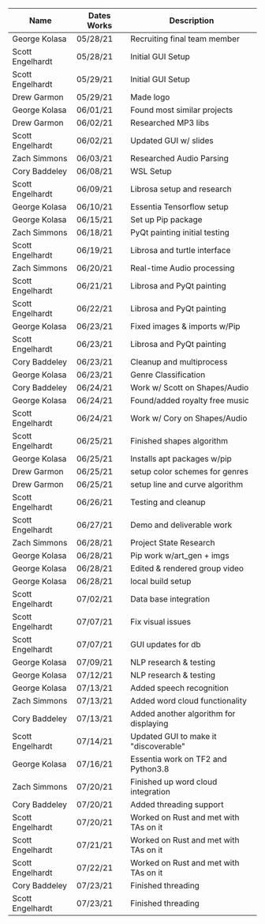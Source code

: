 |    Name          | Dates Works  |     Description                       |
| ---------------  | -----------  | ---------------------------           |
| George Kolasa    | 05/28/21     | Recruiting final team member          |
| Scott Engelhardt | 05/28/21     | Initial GUI Setup                     |
| Scott Engelhardt | 05/29/21     | Initial GUI Setup                     |
| Drew Garmon      | 05/29/21     | Made logo                             |
| George Kolasa    | 06/01/21     | Found most similar projects           |
| Drew Garmon      | 06/02/21     | Researched MP3 libs                   |
| Scott Engelhardt | 06/02/21     | Updated GUI w/ slides                 |
| Zach Simmons     | 06/03/21     | Researched Audio Parsing              |
| Cory Baddeley    | 06/08/21     | WSL Setup                             |
| Scott Engelhardt | 06/09/21     | Librosa setup and research            |
| George Kolasa    | 06/10/21     | Essentia Tensorflow setup             |
| George Kolasa    | 06/15/21     | Set up Pip package                    |
| Zach Simmons     | 06/18/21     | PyQt painting initial testing         |
| Scott Engelhardt | 06/19/21     | Librosa and turtle interface          |
| Zach Simmons     | 06/20/21     | Real-time Audio processing            |
| Scott Engelhardt | 06/21/21     | Librosa and PyQt painting             |
| Scott Engelhardt | 06/22/21     | Librosa and PyQt painting             |
| George Kolasa    | 06/23/21     | Fixed images & imports w/Pip          |
| Scott Engelhardt | 06/23/21     | Librosa and PyQt painting             |
| Cory Baddeley    | 06/23/21     | Cleanup and multiprocess              |
| George Kolasa    | 06/23/21     | Genre Classification                  |
| Cory Baddeley    | 06/24/21     | Work w/ Scott on Shapes/Audio         |
| George Kolasa    | 06/24/21     | Found/added royalty free music        |
| Scott Engelhardt | 06/24/21     | Work w/ Cory on Shapes/Audio          |
| Scott Engelhardt | 06/25/21     | Finished shapes algorithm             |
| George Kolasa    | 06/25/21     | Installs apt packages w/pip           |
| Drew Garmon      | 06/25/21     | setup color schemes for genres        |
| Drew Garmon      | 06/25/21     | setup line and curve algorithm        |
| Scott Engelhardt | 06/26/21     | Testing and cleanup                   |
| Scott Engelhardt | 06/27/21     | Demo and deliverable work             |
| Zach Simmons     | 06/28/21     | Project State Research                |
| George Kolasa    | 06/28/21     | Pip work w/art_gen + imgs             |
| George Kolasa    | 06/28/21     | Edited & rendered group video         |
| George Kolasa    | 06/28/21     | local build setup                     |
| Scott Engelhardt | 07/02/21     | Data base integration                 |
| Scott Engelhardt | 07/07/21     | Fix visual issues                     |
| Scott Engelhardt | 07/07/21     | GUI updates for db                    |
| George Kolasa    | 07/09/21     | NLP research & testing                |
| George Kolasa    | 07/12/21     | NLP research & testing                |
| George Kolasa    | 07/13/21     | Added speech recognition              |
| Zach Simmons     | 07/13/21     | Added word cloud functionality        |
| Cory Baddeley    | 07/13/21     | Added another algorithm for displaying|
| Scott Engelhardt | 07/14/21     | Updated GUI to make it "discoverable" |
| George Kolasa    | 07/16/21     | Essentia work on TF2 and Python3.8    |
| Zach Simmons     | 07/20/21     | Finished up word cloud integration    |
| Cory Baddeley    | 07/20/21     | Added threading support               |
| Scott Engelhardt | 07/20/21     | Worked on Rust and met with TAs on it |
| Scott Engelhardt | 07/21/21     | Worked on Rust and met with TAs on it |
| Scott Engelhardt | 07/22/21     | Worked on Rust and met with TAs on it |
| Cory Baddeley    | 07/23/21     | Finished threading                    |
| Scott Engelhardt | 07/23/21     | Finished threading                    |